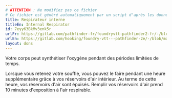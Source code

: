 ```yaml
---
# ATTENTION : Ne modifiez pas ce fichier
# Ce fichier est généré automatiquement par un script d'après les données du module Foundry VTT officiel et de sa traduction
title: Respirateur interne
titleEn: Internal Respirator
id: 7eyy63BkMv3enk5r
urlFr: https://gitlab.com/pathfinder-fr/foundryvtt-pathfinder2-fr/-/blob/master/data/feats/7eyy63BkMv3enk5r.htm
urlEn: https://gitlab.com/hooking/foundry-vtt---pathfinder-2e/-/blob/master/packs/data/feats.db/internal-respirator.json
layout: dons
---
```

Votre corps peut synthétiser l'oxygène pendant des périodes limitées de temps.

Lorsque vous retenez votre souffle, vous pouvez le faire pendant une heure supplémentaire grâce à vos réservoirs d'air intérieur. Au terme de cette heure, vos réservoirs d'air sont épuisés. Remplir vos réservoirs d'air prend 10 minutes d'exposition à l'air respirable.
